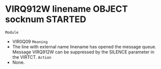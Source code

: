 # VIRQ912W linename OBJECT socknum STARTED
`Module`
- VIR0Q09
`Meaning`
- The line with external name linename has opened the message queue. Message VIRQ912W can be suppressed by the SILENCE parameter in the VIRTCT.
`Action`
- None.

